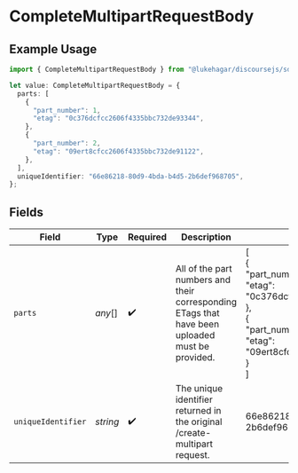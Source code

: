 # CompleteMultipartRequestBody

## Example Usage

```typescript
import { CompleteMultipartRequestBody } from "@lukehagar/discoursejs/sdk/models/operations";

let value: CompleteMultipartRequestBody = {
  parts: [
    {
      "part_number": 1,
      "etag": "0c376dcfcc2606f4335bbc732de93344",
    },
    {
      "part_number": 2,
      "etag": "09ert8cfcc2606f4335bbc732de91122",
    },
  ],
  uniqueIdentifier: "66e86218-80d9-4bda-b4d5-2b6def968705",
};
```

## Fields

| Field                                                                                                                                  | Type                                                                                                                                   | Required                                                                                                                               | Description                                                                                                                            | Example                                                                                                                                |
| -------------------------------------------------------------------------------------------------------------------------------------- | -------------------------------------------------------------------------------------------------------------------------------------- | -------------------------------------------------------------------------------------------------------------------------------------- | -------------------------------------------------------------------------------------------------------------------------------------- | -------------------------------------------------------------------------------------------------------------------------------------- |
| `parts`                                                                                                                                | *any*[]                                                                                                                                | :heavy_check_mark:                                                                                                                     | All of the part numbers and their corresponding ETags that have been uploaded must be provided.                                        | [<br/>{<br/>"part_number": 1,<br/>"etag": "0c376dcfcc2606f4335bbc732de93344"<br/>},<br/>{<br/>"part_number": 2,<br/>"etag": "09ert8cfcc2606f4335bbc732de91122"<br/>}<br/>] |
| `uniqueIdentifier`                                                                                                                     | *string*                                                                                                                               | :heavy_check_mark:                                                                                                                     | The unique identifier returned in the original /create-multipart request.                                                              | 66e86218-80d9-4bda-b4d5-2b6def968705                                                                                                   |